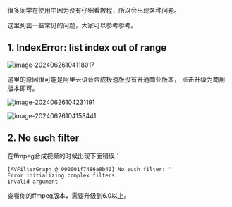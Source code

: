 很多同学在使用中因为没有仔细看教程，所以会出现各种问题。



这里列出一些常见的问题，大家可以参考参考。



## 1. IndexError: list index out of range



![image-20240626104118017](https://flydean-1301049335.cos.ap-guangzhou.myqcloud.com/img/202406261041060.png)

这里的原因很可能是阿里云语音合成极速版没有开通商业版本， 点击升级为商用版本即可。

![image-20240626104231191](https://flydean-1301049335.cos.ap-guangzhou.myqcloud.com/img/202406261042860.png)



![image-20240626104158441](https://flydean-1301049335.cos.ap-guangzhou.myqcloud.com/img/202406261042930.png)


## 2. No such filter

在ffmpeg合成视频的时候出现下面错误：

```
[AVFilterGraph @ 000001f7486a8b40] No such filter: ''
Error initializing complex filters.
Invalid argument
```

查看你的ffmpeg版本，需要升级到6.0以上。

